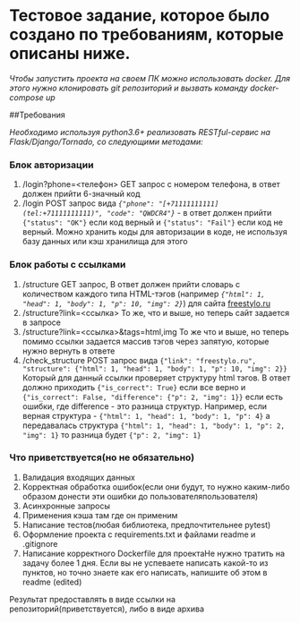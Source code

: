 # Тестовое задание, которое было создано по требованиям, которые описаны ниже.
*Чтобы запустить проекта на своем ПК можно использовать docker. Для этого нужно клонировать git репозиторий и вызвать команду docker-compose up*


##Требования

*Необходимо используя python3.6+ реализовать RESTful-сервис на Flask/Django/Tornado, со следующими методами:*

### Блок авторизации

1. /login?phone=<телефон> GET запрос с номером телефона, в ответ должен прийти 6-значный код
2.  /login POST запрос вида *`{"phone": "[+71111111111](tel:+71111111111)", "code": "QWDCR4"}`* - в ответ должен прийти `{"status": "OK"}` если код верный и `{"status": "Fail"}` если код не верный. 
Можно хранить коды для авторизации в коде, не используя базу данных или кэш хранилища для этого

### Блок работы с ссылками

1.  /structure GET запрос, В ответ должен прийти словарь с количеством каждого типа HTML-тэгов (например *`{"html": 1, "head": 1, "body": 1, "p": 10, "img": 2}`*) для сайта [freestylo.ru](http://freestylo.ru/)
2. /structure?link=<ссылка> То же, что и выше, но теперь сайт задается в запросе
3. /structure?link=<ссылка>&tags=html,img То же что и выше, но теперь помимо ссылки задается массив тэгов через запятую, которые нужно вернуть в ответе
4. /check_structure POST запрос вида  `{"link": "freestylo.ru", "structure": {"html": 1, "head": 1, "body": 1, "p": 10, "img": 2}}` 
Который для данный ссылки проверяет структуру html тэгов. В ответ должно приходить `{"is_correct": True}` если все верно и `{"is_correct": False, "difference": {"p": 2, "img": 1}}`  если есть ошибки, где difference - это разница структур. 
Например, если верная структура - `{"html": 1, "head": 1, "body": 1, "p": 4}` а передавалась структура `{"html": 1, "head": 1, "body": 1, "p": 2, "img": 1}` то разница будет `{"p": 2, "img": 1}`

### Что приветствуется(но не обязательно)

1. Валидация входящих данных
2. Корректная обработка ошибок(если они будут, то нужно каким-либо образом донести эти ошибки до пользователяпользователя)
3. Асинхронные запросы
4. Применения кэша там где он применим
5. Написание тестов(любая библиотека, предпочтительнее pytest)
6. Оформление проекта с requirements.txt и файлами readme и .gitignore
7. Написание корректного Dockerfile для проектаНе нужно тратить на задачу более 1 дня. Если вы не успеваете написать какой-то из пунктов, но точно знаете как его написать, напишите об этом в readme (edited)

Результат предоставлять в виде ссылки на репозиторий(приветствуется), либо в виде архива